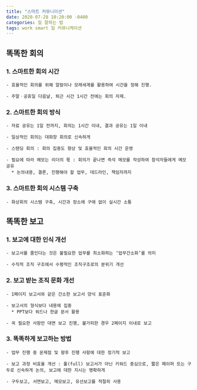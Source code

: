 ```yaml
---
title: "스마트 커뮤니이션"
date: 2020-07-28 10:20:00 -0400
categories: 일 잘하는 법
tags: work smart 일 커뮤니케이션
---
```


## 똑똑한 회의

### 1. 스마트한 회의 시간

    - 효율적인 회의를 위해 알람이나 모래세계를 활용하여 시간을 정해 진행.

    - 주말ㆍ공휴일 다음날, 퇴근 시간 1시간 전에는 회의 자제.

### 2. 스마트한 회의 방식

    - 자료 공유는 1일 전까지, 회의는 1시간 이내, 결과 공유는 1일 이내

    - 일상적인 회의는 대화창 회의로 신속하게

    - 스탠딩 회의 : 회의 집중도 향상 및 효율적인 회의 시간 운영

    - 필요에 따라 메모는 리더의 몫 : 회의가 끝나면 즉석 메모를 작성하여 참석자들에게 메모 공유
      * 논의내용, 결론, 진행해야 할 업무, 데드라인, 책임자까지

### 3. 스마트한 회의 시스템 구축

    - 화상회의 시스템 구축, 시간과 장소에 구애 없이 실시간 소통

## 똑똑한 보고

### 1. 보고에 대한 인식 개선

    - 보고서를 줄인다는 것은 불필요한 업무를 최소화하는 ‘업무간소화’를 의미

    - 수직적 조직 구조에서 수평적인 조직구조로의 분위기 개선

### 2. 보고 받는 조직 문화 개선

    - 1페이지 보고서와 같은 간소한 보고서 양식 표준화

    - 보고서의 형식보다 내용에 집중
      * PPT보다 워드나 한글 문서 활용

    - 꼭 필요한 사항만 대면 보고 진행, 불가피한 경우 2페이지 이내로 보고

### 3. 똑똑하게 보고하는 방법

    - 업무 진행 중 문제점 및 향후 진행 사항에 대한 정기적 보고

    - 보고 과정 비효율 개선 : 풀(full) 보고서가 아닌 키워드 중심으로, 짧은 페이퍼 또는 구두로 신속하게 논의, 보고에 대한 지시는 명확하게

    - 구두보고, 서면보고, 메모보고, 유선보고를 적절히 사용
